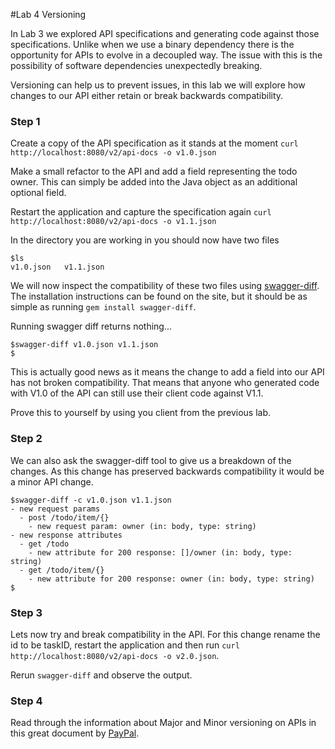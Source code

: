 #Lab 4 Versioning

In Lab 3 we explored API specifications and generating code against those specifications. 
Unlike when we use a binary dependency there is the opportunity for APIs to evolve in a decoupled way.
The issue with this is the possibility of software dependencies unexpectedly breaking. 

Versioning can help us to prevent issues, in this lab we will explore how changes to our API either retain or break backwards compatibility.

### Step 1

Create a copy of the API specification as it stands at the moment `curl http://localhost:8080/v2/api-docs -o v1.0.json`

Make a small refactor to the API and add a field representing the todo owner. 
This can simply be added into the Java object as an additional optional field.

Restart the application and capture the specification again `curl http://localhost:8080/v2/api-docs -o v1.1.json`

In the directory you are working in you should now have two files

```
$ls
v1.0.json	v1.1.json
```

We will now inspect the compatibility of these two files using [swagger-diff](https://github.com/civisanalytics/swagger-diff). 
The installation instructions can be found on the site, but it should be as simple as running `gem install swagger-diff`.

Running swagger diff returns nothing...

```
$swagger-diff v1.0.json v1.1.json 
$
```
This is actually good news as it means the change to add a field into our API has not broken compatibility.
That means that anyone who generated code with V1.0 of the API can still use their client code against V1.1.

Prove this to yourself by using you client from the previous lab.

### Step 2

We can also ask the swagger-diff tool to give us a breakdown of the changes. 
As this change has preserved backwards compatibility it would be a minor API change. 

```
$swagger-diff -c v1.0.json v1.1.json 
- new request params
  - post /todo/item/{}
    - new request param: owner (in: body, type: string)
- new response attributes
  - get /todo
    - new attribute for 200 response: []/owner (in: body, type: string)
  - get /todo/item/{}
    - new attribute for 200 response: owner (in: body, type: string)
$
```

### Step 3

Lets now try and break compatibility in the API. 
For this change rename the id to be taskID, restart the application and then run `curl http://localhost:8080/v2/api-docs -o v2.0.json`.

Rerun `swagger-diff` and observe the output.

### Step 4

Read through the information about Major and Minor versioning on APIs in this great document by [PayPal](https://github.com/paypal/api-standards/blob/master/api-style-guide.md#api-versioning).


